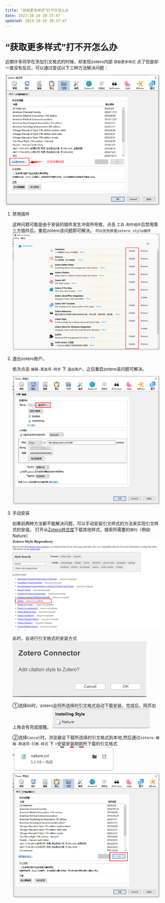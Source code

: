 ```yaml
---
title: “获取更多样式”打不开怎么办
date: 2023-10-26 20:37:47
updated: 2023-10-26 20:37:47
---
```


# “获取更多样式”打不开怎么办

近期许多同学在添加引文格式的时候，却发现zotero内部 `获取更多样式` 点了但是却一直没有反应，可以通过尝试以下三种方法解决问题：

![点击“获取更多样式”没有反应](../../assets/image-获取更多样式没有反应.png)

1. 禁用插件

   这种问题可能是由于安装的插件发生冲突所导致，点击 `工具-附件组件`后禁用第三方插件后，重启zotero该问题即可解决。
   `可以优先排查zotero style插件`
   ![禁用插件](../../assets/image-zotero-禁用插件.png)

2. 退出zotero账户。

   依次点击 `编辑-首选项-同步` 下 `退出账户`，之后重启zotero该问题可解决。

   ![退出zotero账户](../../assets/image-zotero-退出账户.png)

3. 手动安装

   如果前两种方法都不能解决问题，可以手动安装引文样式的方法来实现引文样式的安装。
   打开从[Zotero样式库](https://www.zotero.org/styles)下载其他样式，搜索所需要的`期刊`（例如Nature）
   ![选择需要的引文格式下载](../../assets/image-zotero-引文格式下载.png)

   此时，会进行引文格式的安装方式
   ![引文格式安装方式](../../assets/image-zotero-引文格式安装方式.png)
   
   ①选择`OK`时，zotero会将所选择的引文格式自动下载安装，完成后，网页右上角会有完成提醒。
   ![引文格式安装完成](../../assets/image-zotero-引文格式安装完成.png)

   ②选择`Cancel`时，浏览器会下载所选择的引文格式到本地,然后通过`zotero-编辑-首选项-引用-样式` 下 `+`安装安装刚刚所下载的引文格式
   ![引文格式下载完成](../../assets/image-引文格式下载.png)
   ![安装本地引文格式](../../assets/image-zotero-安装本地引文格式.png)
